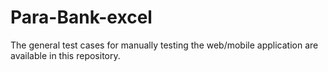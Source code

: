 # Para-Bank-excel
The general test cases for manually testing the web/mobile application are available in this repository. 
